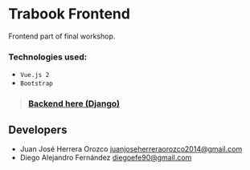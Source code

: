 # Trabook Frontend

Frontend part of final workshop.

### Technologies used:
- `Vue.js 2`
- `Bootstrap`

> ### [Backend here (Django)](https://github.com/eltin28/BackPeak)

## Developers
- Juan José Herrera Orozco
  juanjoseherreraorozco2014@gmail.com
- Diego Alejandro Fernández
  diegoefe90@gmail.com
